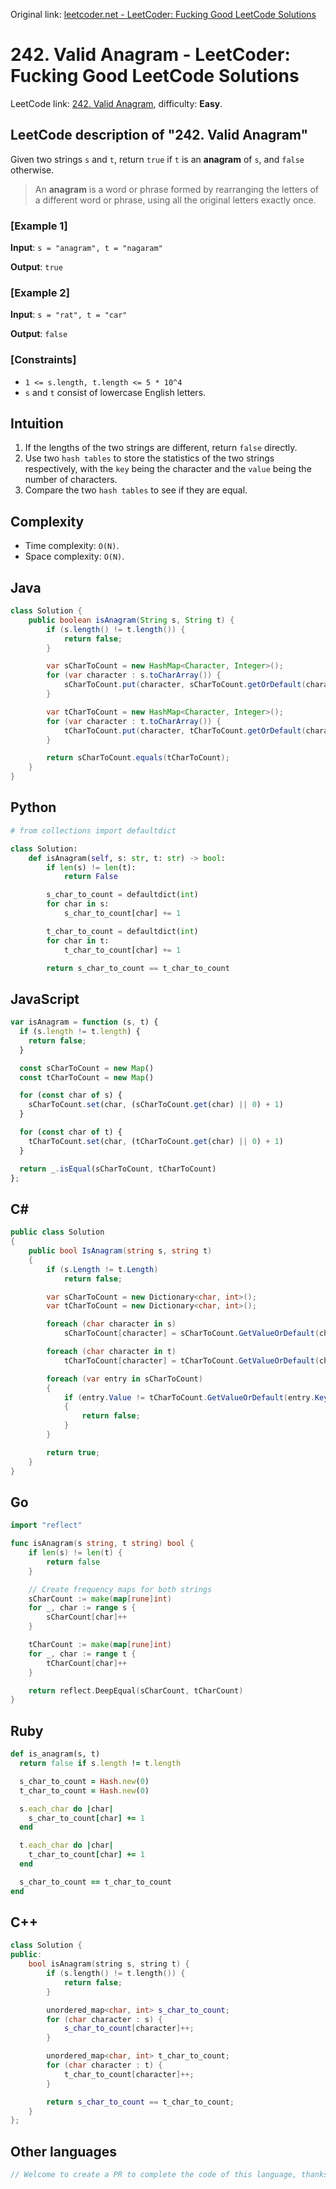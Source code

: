 Original link: [leetcoder.net - LeetCoder: Fucking Good LeetCode Solutions](https://leetcoder.net/en/leetcode/242-valid-anagram)

# 242. Valid Anagram - LeetCoder: Fucking Good LeetCode Solutions

LeetCode link: [242. Valid Anagram](https://leetcode.com/problems/valid-anagram), difficulty: **Easy**.

## LeetCode description of "242. Valid Anagram"

Given two strings `s` and `t`, return `true` if `t` is an **anagram** of `s`, and `false` otherwise.

> An **anagram** is a word or phrase formed by rearranging the letters of a different word or phrase, using all the original letters exactly once.

### [Example 1]

**Input**: `s = "anagram", t = "nagaram"`

**Output**: `true`

### [Example 2]

**Input**: `s = "rat", t = "car"`

**Output**: `false`

### [Constraints]

- `1 <= s.length, t.length <= 5 * 10^4`
- `s` and `t` consist of lowercase English letters.

## Intuition

1. If the lengths of the two strings are different, return `false` directly.
2. Use two `hash tables` to store the statistics of the two strings respectively, with the `key` being the character and the `value` being the number of characters.
3. Compare the two `hash tables` to see if they are equal.

## Complexity

- Time complexity: `O(N)`.
- Space complexity: `O(N)`.

## Java

```java
class Solution {
    public boolean isAnagram(String s, String t) {
        if (s.length() != t.length()) {
            return false;
        }

        var sCharToCount = new HashMap<Character, Integer>();
        for (var character : s.toCharArray()) {
            sCharToCount.put(character, sCharToCount.getOrDefault(character, 0) + 1);
        }

        var tCharToCount = new HashMap<Character, Integer>();
        for (var character : t.toCharArray()) {
            tCharToCount.put(character, tCharToCount.getOrDefault(character, 0) + 1);
        }

        return sCharToCount.equals(tCharToCount);
    }
}
```

## Python

```python
# from collections import defaultdict

class Solution:
    def isAnagram(self, s: str, t: str) -> bool:
        if len(s) != len(t):
            return False

        s_char_to_count = defaultdict(int)
        for char in s:
            s_char_to_count[char] += 1

        t_char_to_count = defaultdict(int)
        for char in t:
            t_char_to_count[char] += 1

        return s_char_to_count == t_char_to_count
```

## JavaScript

```javascript
var isAnagram = function (s, t) {
  if (s.length != t.length) {
    return false;
  }

  const sCharToCount = new Map()
  const tCharToCount = new Map()

  for (const char of s) {
    sCharToCount.set(char, (sCharToCount.get(char) || 0) + 1)
  }

  for (const char of t) {
    tCharToCount.set(char, (tCharToCount.get(char) || 0) + 1)
  }

  return _.isEqual(sCharToCount, tCharToCount)
};
```

## C#

```csharp
public class Solution
{
    public bool IsAnagram(string s, string t)
    {
        if (s.Length != t.Length)
            return false;

        var sCharToCount = new Dictionary<char, int>();
        var tCharToCount = new Dictionary<char, int>();

        foreach (char character in s)
            sCharToCount[character] = sCharToCount.GetValueOrDefault(character, 0) + 1;

        foreach (char character in t)
            tCharToCount[character] = tCharToCount.GetValueOrDefault(character, 0) + 1;

        foreach (var entry in sCharToCount)
        {
            if (entry.Value != tCharToCount.GetValueOrDefault(entry.Key))
            {
                return false;
            }
        }

        return true;
    }
}
```

## Go

```go
import "reflect"

func isAnagram(s string, t string) bool {
    if len(s) != len(t) {
        return false
    }

    // Create frequency maps for both strings
    sCharCount := make(map[rune]int)
    for _, char := range s {
        sCharCount[char]++
    }

    tCharCount := make(map[rune]int)
    for _, char := range t {
        tCharCount[char]++
    }

    return reflect.DeepEqual(sCharCount, tCharCount)
}
```

## Ruby

```ruby
def is_anagram(s, t)
  return false if s.length != t.length

  s_char_to_count = Hash.new(0)
  t_char_to_count = Hash.new(0)

  s.each_char do |char|
    s_char_to_count[char] += 1
  end

  t.each_char do |char|
    t_char_to_count[char] += 1
  end

  s_char_to_count == t_char_to_count
end
```

## C++

```cpp
class Solution {
public:
    bool isAnagram(string s, string t) {
        if (s.length() != t.length()) {
            return false;
        }

        unordered_map<char, int> s_char_to_count;
        for (char character : s) {
            s_char_to_count[character]++;
        }

        unordered_map<char, int> t_char_to_count;
        for (char character : t) {
            t_char_to_count[character]++;
        }

        return s_char_to_count == t_char_to_count;
    }
};
```

## Other languages

```java
// Welcome to create a PR to complete the code of this language, thanks!
```

